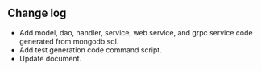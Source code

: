 ## Change log

- Add model, dao, handler, service, web service, and grpc service code generated from mongodb sql.
- Add test generation code command script.
- Update document.
